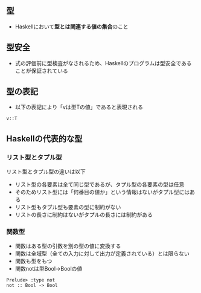 ## 型
- Haskellにおいて**型とは関連する値の集合**のこと

## 型安全
- 式の評価前に型検査がなされるため、Haskellのプログラムは型安全であることが保証されている

## 型の表記
- 以下の表記により「vは型Tの値」であると表現される

``
v::T
``

## Haskellの代表的な型
### リスト型とタプル型
リスト型とタプル型の違いは以下

- リスト型の各要素は全て同じ型であるが、タプル型の各要素の型は任意
- そのためリスト型には「何番目の値か」という情報はないがタプル型にはある
- リスト型もタプル型も要素の型に制約がない
- リストの長さに制約はないがタプルの長さには制約がある

### 関数型

- 関数はある型の引数を別の型の値に変換する
- 関数は全域型（全ての入力に対して出力が定義されている）とは限らない
- 関数も型をもつ
- 関数notは型Bool->Boolの値

```
Prelude> :type not
not :: Bool -> Bool
```
